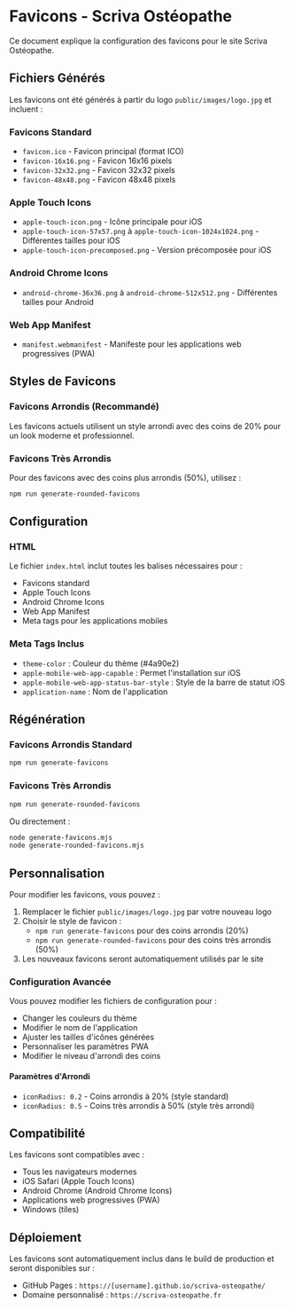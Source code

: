 # Favicons - Scriva Ostéopathe

Ce document explique la configuration des favicons pour le site Scriva Ostéopathe.

## Fichiers Générés

Les favicons ont été générés à partir du logo `public/images/logo.jpg` et incluent :

### Favicons Standard

- `favicon.ico` - Favicon principal (format ICO)
- `favicon-16x16.png` - Favicon 16x16 pixels
- `favicon-32x32.png` - Favicon 32x32 pixels
- `favicon-48x48.png` - Favicon 48x48 pixels

### Apple Touch Icons

- `apple-touch-icon.png` - Icône principale pour iOS
- `apple-touch-icon-57x57.png` à `apple-touch-icon-1024x1024.png` - Différentes tailles pour iOS
- `apple-touch-icon-precomposed.png` - Version précomposée pour iOS

### Android Chrome Icons

- `android-chrome-36x36.png` à `android-chrome-512x512.png` - Différentes tailles pour Android

### Web App Manifest

- `manifest.webmanifest` - Manifeste pour les applications web progressives (PWA)

## Styles de Favicons

### Favicons Arrondis (Recommandé)

Les favicons actuels utilisent un style arrondi avec des coins de 20% pour un look moderne et professionnel.

### Favicons Très Arrondis

Pour des favicons avec des coins plus arrondis (50%), utilisez :

```bash
npm run generate-rounded-favicons
```

## Configuration

### HTML

Le fichier `index.html` inclut toutes les balises nécessaires pour :

- Favicons standard
- Apple Touch Icons
- Android Chrome Icons
- Web App Manifest
- Meta tags pour les applications mobiles

### Meta Tags Inclus

- `theme-color` : Couleur du thème (#4a90e2)
- `apple-mobile-web-app-capable` : Permet l'installation sur iOS
- `apple-mobile-web-app-status-bar-style` : Style de la barre de statut iOS
- `application-name` : Nom de l'application

## Régénération

### Favicons Arrondis Standard

```bash
npm run generate-favicons
```

### Favicons Très Arrondis

```bash
npm run generate-rounded-favicons
```

Ou directement :

```bash
node generate-favicons.mjs
node generate-rounded-favicons.mjs
```

## Personnalisation

Pour modifier les favicons, vous pouvez :

1. Remplacer le fichier `public/images/logo.jpg` par votre nouveau logo
2. Choisir le style de favicon :
   - `npm run generate-favicons` pour des coins arrondis (20%)
   - `npm run generate-rounded-favicons` pour des coins très arrondis (50%)
3. Les nouveaux favicons seront automatiquement utilisés par le site

### Configuration Avancée

Vous pouvez modifier les fichiers de configuration pour :

- Changer les couleurs du thème
- Modifier le nom de l'application
- Ajuster les tailles d'icônes générées
- Personnaliser les paramètres PWA
- Modifier le niveau d'arrondi des coins

#### Paramètres d'Arrondi

- `iconRadius: 0.2` - Coins arrondis à 20% (style standard)
- `iconRadius: 0.5` - Coins très arrondis à 50% (style très arrondi)

## Compatibilité

Les favicons sont compatibles avec :

- Tous les navigateurs modernes
- iOS Safari (Apple Touch Icons)
- Android Chrome (Android Chrome Icons)
- Applications web progressives (PWA)
- Windows (tiles)

## Déploiement

Les favicons sont automatiquement inclus dans le build de production et seront disponibles sur :

- GitHub Pages : `https://[username].github.io/scriva-osteopathe/`
- Domaine personnalisé : `https://scriva-osteopathe.fr`
